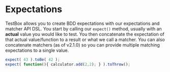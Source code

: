 # Expectations

TestBox allows you to create BDD expectations with our expectations and matcher API DSL. You start by calling our `expect()` method, usually with an **actual** value you would like to test. You then concatenate the expectation of that actual value/function to a result or what we call a matcher. You can also concatenate matchers \(as of v2.1.0\) so you can provide multiple matching expectations to a single value.

```javascript
expect( 43 ).toBe( 42 );
expect( function(){ calculator.add(2,2); } ).toThrow();
```

